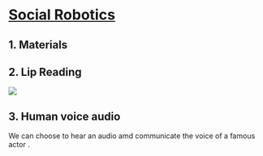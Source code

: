 # [Social Robotics](https://en.wikipedia.org/wiki/Social_robot)
## 1. Materials 
## 2. Lip Reading

![](https://lh3.googleusercontent.com/4w-IKNHTFv9dKBwPn5sJqQ7Q71BdpMv43qVeV-2hk9-CXLQ4cIesI4v3G5PDcPFRkY3wq1kbUag0X6gpDYu43tpfz2VDViRlWw9-F6I_yXLpM4pXHg2PHM7F-UulFIS-bExj0t4u1Rs7zENP9at3NfB370sd6Uh_kEbPI2T4jABmu3v5dl2eeOKw_z5INANSK1H5yyKofklRMqBcZrSAPRTEx8QqhJ3QaGSrz2z3PqFL1C2onV3pGAKL8oSAoTOrKLa0OEDQeAmZfeEadjVDyOoqyZ9MerFUluhEuIpsYHdVXFds9UWkdVj9ZgWzaNLJKIWcBLLr2IFmG2C9bKZIut9VqNn_gCSkLf2KPQyUHtjltWO4VXb93IICe-h9akGo1cm-GbU0jC4YzUFnK2CFZDusuKmylBmWz0wC1ZX6xuSBKJHem_dO8ALjPiwNgoE11GY_NuGE_9SZN-68oPKK48t8yjH98s5jF-_J_aWvgTp-a98ug3rv65y6hR92bE0f3DWe0SXXy5sFU2_gsxzc_decyl-ze2OTmoa0MDbKfky8MuT0q0vC3jBLx5O9d1EFPVXFBX2tILEw6HCDWnsVPZveDK6OslqsDsHq-4H-haqIwj30c70Sw5Y9Ev4h6OclKCd-RGdBt4GQI6GBkYMgBiGehXnZeFAjZWqFHbJuK3hvcY56qU_2hFXEwm02d5YEAUrjVgQrzTcsPNs1=w496-h617-no)

## 3. Human voice audio
We can choose to hear an audio amd communicate the voice of a famous actor .
